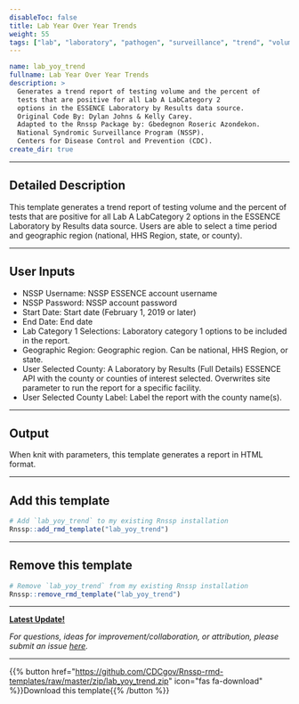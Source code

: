 ```yaml
---
disableToc: false
title: Lab Year Over Year Trends
weight: 55
tags: ["lab", "laboratory", "pathogen", "surveillance", "trend", "volume", "routine"]
---
```


```yaml
name: lab_yoy_trend
fullname: Lab Year Over Year Trends
description: >
  Generates a trend report of testing volume and the percent of 
  tests that are positive for all Lab A LabCategory 2 
  options in the ESSENCE Laboratory by Results data source. 
  Original Code By: Dylan Johns & Kelly Carey. 
  Adapted to the Rnssp Package by: Gbedegnon Roseric Azondekon. 
  National Syndromic Surveillance Program (NSSP). 
  Centers for Disease Control and Prevention (CDC).
create_dir: true
```
---
## Detailed Description

This template generates a trend report of testing volume and the percent of tests that are positive for all Lab A LabCategory 2 options in the ESSENCE Laboratory by Results data source. Users are able to select a time period and geographic region (national, HHS Region, state, or county).

---
## User Inputs

* NSSP Username: NSSP ESSENCE account username
* NSSP Password: NSSP account password
* Start Date: Start date (February 1, 2019 or later)
* End Date: End date
* Lab Category 1 Selections: Laboratory category 1 options to be included in the report.
* Geographic Region: Geographic region. Can be national, HHS Region, or state.
* User Selected County: A Laboratory by Results (Full Details) ESSENCE API with the county or counties of interest selected. Overwrites site parameter to run the report for a specific facility.
* User Selected County Label: Label the report with the county name(s). 



---
## Output

When knit with parameters, this template generates a report in HTML format.

---
## Add this template

```r
# Add `lab_yoy_trend` to my existing Rnssp installation
Rnssp::add_rmd_template("lab_yoy_trend")
```
---
## Remove this template

```r
# Remove `lab_yoy_trend` from my existing Rnssp installation
Rnssp::remove_rmd_template("lab_yoy_trend")
```

---
[**Latest Update!**](https://cdcgov.github.io/Rnssp-rmd-templates/changelogs/#lab-year-over-year-trends-template-lab_yoy_trend)

*For questions, ideas for improvement/collaboration, or attribution, please submit an issue [here](https://github.com/CDCgov/Rnssp-rmd-templates/issues).*

---
{{% button href="https://github.com/CDCgov/Rnssp-rmd-templates/raw/master/zip/lab_yoy_trend.zip" icon="fas fa-download" %}}Download this template{{% /button %}}
